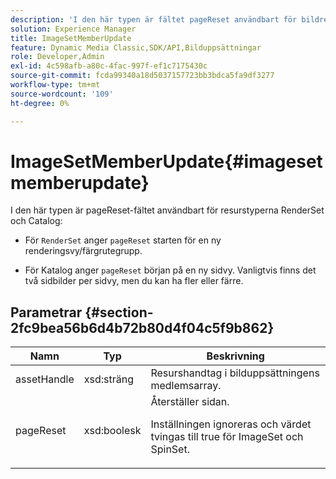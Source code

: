```yaml
---
description: 'I den här typen är fältet pageReset användbart för bildresurstyperna RenderSet och Catalog '
solution: Experience Manager
title: ImageSetMemberUpdate
feature: Dynamic Media Classic,SDK/API,Bilduppsättningar
role: Developer,Admin
exl-id: 4c598afb-a80c-4fac-997f-ef1c7175430c
source-git-commit: fcda99340a18d5037157723bb3bdca5fa9df3277
workflow-type: tm+mt
source-wordcount: '109'
ht-degree: 0%

---
```


# ImageSetMemberUpdate{#imagesetmemberupdate}

I den här typen är pageReset-fältet användbart för resurstyperna RenderSet och Catalog:

* För `RenderSet` anger `pageReset` starten för en ny renderingsvy/färgrutegrupp.

* För Katalog anger `pageReset` början på en ny sidvy. Vanligtvis finns det två sidbilder per sidvy, men du kan ha fler eller färre.

## Parametrar {#section-2fc9bea56b6d4b72b80d4f04c5f9b862}

<table id="table_04100BB8ABD84EF68B0A7CE3AD946414"> 
 <thead> 
  <tr> 
   <th colname="col1" class="entry"> Namn </th> 
   <th colname="col2" class="entry"> Typ </th> 
   <th colname="col3" class="entry"> Beskrivning </th> 
  </tr> 
 </thead>
 <tbody> 
  <tr> 
   <td colname="col1"> <span class="codeph"> <span class="varname"> assetHandle</span> </span> </td> 
   <td colname="col2"> <span class="codeph"> xsd:sträng</span> </td> 
   <td colname="col3"> Resurshandtag i bilduppsättningens medlemsarray. </td> 
  </tr> 
  <tr> 
   <td colname="col1"> <span class="codeph"> <span class="varname"> pageReset</span> </span> </td> 
   <td colname="col2"> <span class="codeph"> xsd:boolesk</span> </td> 
   <td colname="col3">Återställer sidan. <p>Inställningen ignoreras och värdet tvingas till true för <span class="codeph"> ImageSet</span> och <span class="codeph"> SpinSet</span>. </p></td> 
  </tr> 
 </tbody> 
</table>
